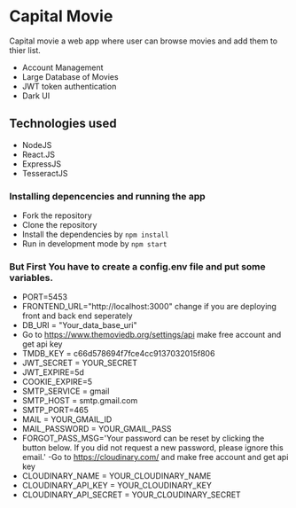 
#                                       Capital Movie

Capital movie a web app where user can browse movies and add them to thier list.


- Account Management
- Large Database of Movies
- JWT token authentication
- Dark UI

## Technologies used
* NodeJS
* React.JS
* ExpressJS
* TesseractJS

### Installing depencencies and running the app
* Fork the repository
* Clone the repository
* Install the dependencies by `npm install`
* Run in development mode by `npm start`

### But First You have to create a config.env file and put some variables.
- PORT=5453
- FRONTEND_URL="http://localhost:3000" change if you are deploying front and back end seperately
- DB_URI = "Your_data_base_uri"
- Go to https://www.themoviedb.org/settings/api make free account and get api key 
- TMDB_KEY = c66d578694f7fce4cc9137032015f806
- JWT_SECRET = YOUR_SECRET
- JWT_EXPIRE=5d
- COOKIE_EXPIRE=5
- SMTP_SERVICE = gmail
- SMTP_HOST = smtp.gmail.com
- SMTP_PORT=465
- MAIL = YOUR_GMAIL_ID
- MAIL_PASSWORD =  YOUR_GMAIL_PASS
- FORGOT_PASS_MSG='Your password can be reset by clicking the button below. If you did not request a new password, please ignore this email.'
 -Go to https://cloudinary.com/ and make free account and get api key
- CLOUDINARY_NAME = YOUR_CLOUDINARY_NAME
- CLOUDINARY_API_KEY = YOUR_CLOUDINARY_KEY
- CLOUDINARY_API_SECRET = YOUR_CLOUDINARY_SECRET







